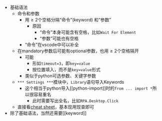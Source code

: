   - 基础语法
    - 命令和参数
      - 用$\ge 2$个空格分隔“命令”(keyword) 和“参数”
        - 原因
          - “命令”本身可能含有空格，比如`Wait For Element`
          - “参数”可能也有空格
      - “命令”在vscode中可以补全
    - 在mandatory参数后可能有optional参数，也用$\ge 2$个空格隔开
      - 可能
        - 形如`timeout=3`，即`key=value`
        - 按位置填入，而不是`key=value`形式
      - 类似于python可选参数、关键字参数
    - `*** Settings ***`模块中，`Library`语句导入Keywords
      - 这个相当于python导入[[python-import]]时的`from ... import *`所以很容易重名
        - 此时需要写出全名，比如`RPA.Desktop.Click`
    - 直接看[cheat sheet](https://robocorp.com/docs/languages-and-frameworks/robot-framework/cheat-sheet)，基本现用现查即可
  - 除了基础语法，当然还需要[[keyword]]